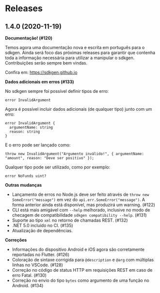 # Releases

## 1.4.0 (2020-11-19)

**Documentação! (#120)**

Temos agora uma documentação nova e escrita em português para o sdkgen. Ainda será foco das próximas releases para garantir que contenha toda a informação necessária para utilizar a manipular o sdkgen. Contribuições serão sempre bem vindas.

Confira em: https://sdkgen.github.io

**Dados adicionais em erros (#133)**

No sdkgen sempre foi possível definir tipos de erro:

```
error InvalidArgument
```

Agora é possível incluir dados adicionais (de qualquer tipo) junto com um erro:

```
error InvalidArgument {
  argumentName: string
  reason: string
}
```

E o erro pode ser lançado como:

```
throw new InvalidArgument("Argumento inválido!", { argumentName: "amount", reason: "Deve ser positivo" });
```

Qualquer tipo pode ser utilizado, como por exemplo:

```
error NoFunds uint?
```

**Outras mudanças**

- Lançamento de erros no Node.js deve ser feito através de `throw new SomeError("message")` em vez do `api.err.SomeError("message")`. A forma anterior ainda está disponível, mas produzirá um warning. (#122)
- CLI está mais amigável com `--help` melhorado, inclusive no modo de checagem de compatibilidade `sdkgen compatibility --help`. (#131)
- Suporte ao tipo `xml` no retorno de chamadas REST. (#132)
- .NET 5.0 incluído no CI. (#135)
- Atualização de dependências.

**Correções**

- Informações do dispositivo Android e iOS agora são corretamente reportadas no Flutter. (#126)
- Coloração de sintaxe corrigida para `@description` e `@arg` com múltiplas linhas no VSCode. (#128)
- Correção no código de status HTTP em requisições REST em caso de erro Fatal. (#130)
- Correção no envio do tipo `bytes` como argumento de uma função no Android. (#134)
